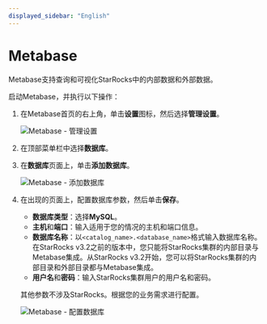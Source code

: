```yaml
---
displayed_sidebar: "English"
---
```


# Metabase

Metabase支持查询和可视化StarRocks中的内部数据和外部数据。

启动Metabase，并执行以下操作：

1. 在Metabase首页的右上角，单击**设置**图标，然后选择**管理设置**。

   ![Metabase - 管理设置](../../assets/Metabase/Metabase_1.png)

2. 在顶部菜单栏中选择**数据库**。

3. 在**数据库**页面上，单击**添加数据库**。

   ![Metabase - 添加数据库](../../assets/Metabase/Metabase_2.png)

4. 在出现的页面上，配置数据库参数，然后单击**保存**。

   - **数据库类型**：选择**MySQL**。
   - **主机**和**端口**：输入适用于您的情况的主机和端口信息。
   - **数据库名称**：以`<catalog_name>.<database_name>`格式输入数据库名称。在StarRocks v3.2之前的版本中，您只能将StarRocks集群的内部目录与Metabase集成。从StarRocks v3.2开始，您可以将StarRocks集群的内部目录和外部目录都与Metabase集成。
   - **用户名**和**密码**：输入StarRocks集群用户的用户名和密码。

   其他参数不涉及StarRocks。根据您的业务需求进行配置。

   ![Metabase - 配置数据库](../../assets/Metabase/Metabase_3.png)
